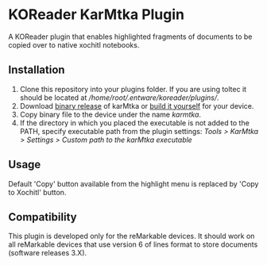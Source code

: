 # KOReader KarMtka Plugin

A KOReader plugin that enables highlighted fragments of documents
to be copied over to native xochitl notebooks.

## Installation

1. Clone this repository into your plugins folder. 
If you are using toltec it should be located at 
*/home/root/.entware/koreader/plugins/*.
2. Download [binary release](https://github.com/cyanjnpr/karMtka/releases/latest) of karMtka or
[build it yourself](https://github.com/cyanjnpr/karMtka?tab=readme-ov-file#building) for your device.
3. Copy binary file to the device under the name *karmtka*.
5. If the directory in which you placed the executable is not added to the PATH, 
specify executable path from the plugin settings:
*Tools > KarMtka > Settings > Custom path to the karMtka executable*

## Usage

Default 'Copy' button available from the highlight menu is replaced by 'Copy to Xochitl' button.

## Compatibility

This plugin is developed only for the reMarkable devices. It should
work on all reMarkable devices that use version 6 of lines format to store documents 
(software releases 3.X).
